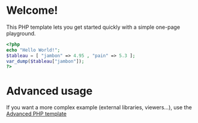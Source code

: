 # Welcome!

This PHP template lets you get started quickly with a simple one-page playground.

```php runnable
<?php
echo "Hello World!";
$tableau = [ "jambon" => 4.95 , "pain" => 5.3 ];
var_dump($tableau["jambon"]);
?>
```

# Advanced usage

If you want a more complex example (external libraries, viewers...), use the [Advanced PHP template](https://tech.io/select-repo/574)
